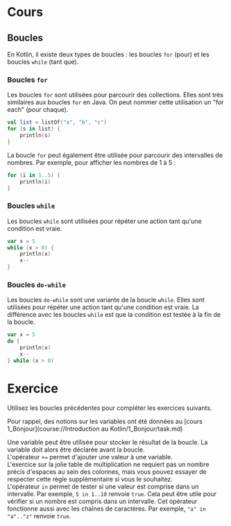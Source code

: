 # Cours

## Boucles

En Kotlin, il existe deux types de boucles : les boucles `for` (pour) et les boucles `while` (tant que).

### Boucles `for`

Les boucles `for` sont utilisées pour parcourir des collections. Elles sont très similaires aux boucles `for` en Java. On peut nommer cette utilisation un "for each" (pour chaque).

```kotlin
val list = listOf("a", "b", "c")
for (s in list) {
    println(s)
}
```

La boucle `for` peut également être utilisée pour parcourir des intervalles de nombres. Par exemple, pour afficher les nombres de 1 à 5 :

```kotlin
for (i in 1..5) {
    println(i)
}
```

### Boucles `while`

Les boucles `while` sont utilisées pour répéter une action tant qu'une condition est vraie.

```kotlin
var x = 5
while (x > 0) {
    println(x)
    x--
}
```

### Boucles `do-while`

Les boucles `do-while` sont une variante de la boucle `while`. Elles sont utilisées pour répéter une action tant qu'une condition est vraie. La différence avec les boucles `while` est que la condition
est testée à la fin de la boucle.

```kotlin
var x = 5
do {
    println(x)
    x--
} while (x > 0)
```

# Exercice

Utilisez les boucles précédentes pour compléter les exercices suivants.

Pour rappel, des notions sur les variables ont été données au [cours 1_Bonjour](course://Introduction au Kotlin/1_Bonjour/task.md)

<div class="hint">
  Une variable peut être utilisée pour stocker le résultat de la boucle. La variable doit alors être déclarée avant la boucle.
</div>

<div class="hint">
    L'opérateur <code>+=</code> permet d'ajouter une valeur à une variable.
</div>

<div class="hint">
    L'exercice sur la jolie table de multiplication ne requiert pas un nombre précis d'espaces au sein des colonnes, mais vous pouvez essayer de respecter cette règle supplémentaire si vous le souhaitez.
</div>



<div class="hint">
    L'opérateur <code>in</code> permet de tester si une valeur est comprise dans un intervalle. 
Par exemple, <code>5 in 1..10</code> renvoie <code>true</code>. 
Cela peut être utile pour vérifier si un nombre est compris dans un intervalle.
Cet opérateur fonctionne aussi avec les chaînes de caractères.
Par exemple, <code>"a" in "a".."z"</code> renvoie <code>true</code>.
</div>


